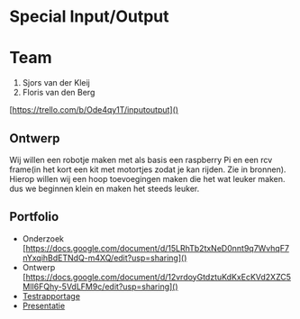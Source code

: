 # Special Input/Output
# Team
1. Sjors van der Kleij
2. Floris van den Berg

[https://trello.com/b/Ode4qy1T/inputoutput]()

## Ontwerp
Wij willen een robotje maken met als basis een raspberry Pi en een rcv frame(in het kort een kit met motortjes zodat je kan rijden. Zie in bronnen). Hierop willen wij een hoop toevoegingen maken die het wat leuker maken. dus we beginnen klein en maken het steeds leuker.

## Portfolio

* Onderzoek [https://docs.google.com/document/d/15LRhTb2txNeD0nnt9q7WvhqF7nYxqihBdETNdQ-m4XQ/edit?usp=sharing]()
* Ontwerp [https://docs.google.com/document/d/12vrdoyGtdztuKdKxEcKVd2XZC5MlI6FQhy-5VdLFM9c/edit?usp=sharing]()
* [Testrapportage]()
* [Presentatie]()
